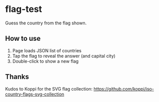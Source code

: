 flag-test
=========

Guess the country from the flag shown.

How to use
----------

1. Page loads JSON list of countries
2. Tap the flag to reveal the answer (and capital city)
3. Double-click to show a new flag

Thanks
------
Kudos to Koppi for the SVG flag collection:
https://github.com/koppi/iso-country-flags-svg-collection